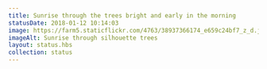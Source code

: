 ```yaml
---
title: Sunrise through the trees bright and early in the morning
statusDate: 2018-01-12 10:14:03
image: https://farm5.staticflickr.com/4763/38937366174_e659c24bf7_z_d.jpg
imageAlt: Sunrise through silhouette trees
layout: status.hbs
collection: status
---
```

